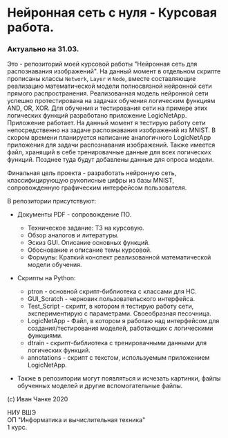 # Нейронная сеть с нуля - Курсовая работа.
### Актуально на 31.03. 

Это - репозиторий моей курсовой работы "Нейронная сеть для распознавания изображений". На данный момент в отдельном скрипте прописаны классы `Network`, `Layer` и `Node`, вместе составляющие реализацию математической модели полносвязной нейронной сети прямого распространения. Реализованная модель нейронной сети успешно протестирована на задачах обучения логическим функциям AND, OR, XOR.
Для обучения и тестирования сети на примере этих логических функций разработано приложение LogicNetApp. Приложение работает.
На данный момент я тестирую работу сети непосредственно на задаче распознавания изображений из MNIST. В скором времени планируется написание аналогичного LogicNetApp приложения для задачи распознавания изображений.
Также имеется файл, хранящий в себе тренировачные данные для всех логических функций. Позднее туда будут добавлены данные для опроса модели.

Финальная цель проекта - разработать нейронную сеть, классифицирующую рукописные цифры из базы MNIST, сопровожденную графическим интерфейсом пользователя.

В репозитории присутствуют:
* Документы PDF - сопровождение ПО.
    * Техническое задание: ТЗ на курсовую.
    * Обзор аналогов и литературы.
    * Эскиз GUI. Описание основных функций.
    * Обоснование и описание темы курсовой.
    * Формулы: Краткий конспект реализованной математической модели обучения.
    
* Скрипты на Python:
    * ptron - основной скрипт-библиотека с классами для НС.
    * GUI_Scratch - черновик пользовательского интерфейса. 
    * Test_Script - скрипт, в котором я тестирую работу сети, экспериментирую с параметрами. Своеобразная песочница.
    * LogicNetApp - Файл, в котором я работаю над интерфейсом для создания/тестирования моделей, работающих с логическими функциями.
    * dtrain - скрипт-библиотека с тренировачными данными для логических функций.
    * annotations - скрипт с текстом, используемым приложением LogicNetApp.
    
* Также в репозитории могут появляться и исчезать картинки, файлы обученных моделей и другие вспомогательные файлы.

(c) Иван Чанке 2020

НИУ ВШЭ\
ОП "Информатика и вычислительная техника"\
1 курс.

